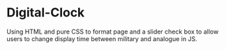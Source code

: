 # Digital-Clock
Using HTML and pure CSS to format page and a slider check box to allow users to change display time between military and analogue in JS.
